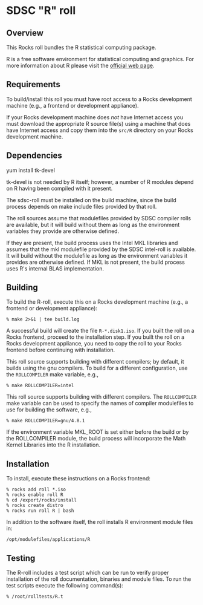 # SDSC "R" roll

## Overview

This Rocks roll bundles the R statistical computing package.

R is a free software environment for statistical computing and graphics. For
more information about R please visit the <a href="http://www.r-project.org"
target="_blank">official web page</a>.


## Requirements

To build/install this roll you must have root access to a Rocks development
machine (e.g., a frontend or development appliance).

If your Rocks development machine does *not* have Internet access you must
download the appropriate R source file(s) using a machine that does have
Internet access and copy them into the `src/R` directory on your Rocks
development machine.


## Dependencies

yum install tk-devel

tk-devel is not needed by R itself; however, a number of R modules depend on R
having been compiled with it present.

The sdsc-roll must be installed on the build machine, since the build process
depends on make include files provided by that roll.

The roll sources assume that modulefiles provided by SDSC compiler
rolls are available, but it will build without them as long as the environment
variables they provide are otherwise defined.

If they are present, the build process uses the Intel MKL libraries and assumes
that the mkl modulefile provided by the SDSC intel-roll is
available.  It will build without the modulefile as long as the environment
variables it provides are otherwise defined.  If MKL is not present, the build
process uses R's internal BLAS implementation.


## Building

To build the R-roll, execute this on a Rocks development machine
(e.g., a frontend or development appliance):


```shell
% make 2>&1 | tee build.log
```

A successful build will create the file `R-*.disk1.iso`.  If you built the
roll on a Rocks frontend, proceed to the installation step. If you built the
roll on a Rocks development appliance, you need to copy the roll to your Rocks
frontend before continuing with installation.

This roll source supports building with different compilers; by default, it
builds using the gnu compilers.  To build for a different configuration, use
the `ROLLCOMPILER` make variable, e.g.,

```shell
% make ROLLCOMPILER=intel
```

This roll source supports building with different compilers.
The `ROLLCOMPILER` make variable can be used to
specify the names of compiler modulefiles to use for building the
software, e.g.,

```shell
% make ROLLCOMPILER=gnu/4.8.1
```

If the environment variable MKL_ROOT is set either before the build or by the
ROLLCOMPILER module, the build process will incorporate the Math Kernel
Libraries into the R installation.


## Installation

To install, execute these instructions on a Rocks frontend:

```shell
% rocks add roll *.iso
% rocks enable roll R
% cd /export/rocks/install
% rocks create distro
% rocks run roll R | bash
```

In addition to the software itself, the roll installs R environment module files
in:

```shell
/opt/modulefiles/applications/R
```

## Testing

The R-roll includes a test script which can be run to verify proper installation
of the roll documentation, binaries and module files. To run the test scripts
execute the following command(s):

```shell
% /root/rolltests/R.t 
```

